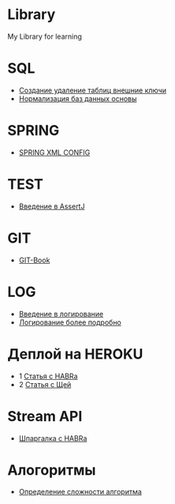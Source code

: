 # Library
My Library for learning
# SQL
- [Создание удаление таблиц внешние ключи](https://metanit.com/sql/mysql/2.5.php)
- [Нормализация баз данных основы](https://info-comp.ru/database-normalization)
# SPRING
- [SPRING XML CONFIG ](https://beginner-mercenary.blogspot.com/2018/08/24-bean-c-xml.html)
# TEST
- [Введение в AssertJ](https://www.codeflow.site/ru/article/introduction-to-assertj)
# GIT
- [GIT-Book](https://git-scm.com/book/ru/v2)
# LOG
- [Введение в логирование](https://javarush.ru/groups/posts/2388-logirovanie-chto-kak-gde-i-chem)
- [Логирование более подробно](http://www.skipy.ru/useful/logging.html#log4j_sl)
# Деплой на HEROKU
- 1 [Статья с HABRа](https://habr.com/ru/post/232679/)
- 2 [Статья с Щей](https://xn--e1ai0c.xn--p1ai/article.php?id=11)
# Stream API
- [Шпаргалка с HABRа](https://habr.com/ru/company/luxoft/blog/270383/)
# Алогоритмы
- [Определение сложности алгоритма](https://habr.com/ru/post/104219/)
